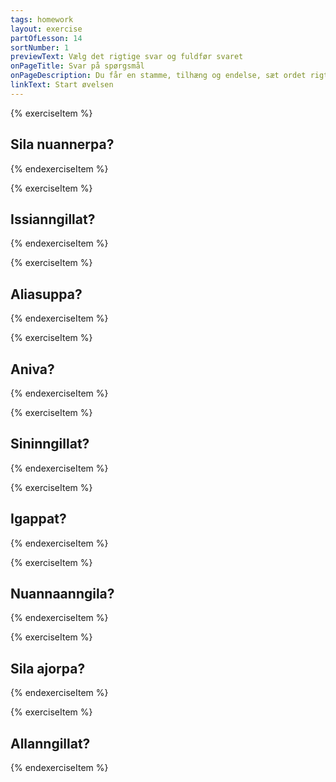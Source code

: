 ```yaml
---
tags: homework
layout: exercise
partOfLesson: 14
sortNumber: 1
previewText: Vælg det rigtige svar og fuldfør svaret
onPageTitle: Svar på spørgsmål
onPageDescription: Du får en stamme, tilhæng og endelse, sæt ordet rigtigt sammen.
linkText: Start øvelsen
---
```


{% exerciseItem %}
<image-illustration data-file="course/sila-nuan.png"></image-illustration>

## Sila nuannerpa?

<multi-input data-radios="true" data-labels="Aap, Naamik" ></multi-input>
<feedback-message data-content="Sila nuannerpa? betyder: Er vejret godt? Man kan svare: Aap, sila nuannerpoq."></feedback-message>
{% endexerciseItem %}

{% exerciseItem %}
<image-illustration data-file="course/mobil-1.png"></image-illustration>

## Issianngillat?

<multi-input data-radios="true" data-labels="Aap, Naamik" ></multi-input>
<feedback-message data-content="Issianngillat? betyder: Sidder de ikke ned? Man kan svare: Aap, issianngillat."></feedback-message>
{% endexerciseItem %}

{% exerciseItem %}
<image-illustration data-file="course/smiley_grin.png"></image-illustration>

## Aliasuppa?

<multi-input data-radios="true" data-labels="Aap, Naamik" ></multi-input>
<feedback-message data-content="Aliasuppa? betyder: Er han ked af det? Man kan svare: Naamik, aliasunngilaq."></feedback-message>
{% endexerciseItem %}

{% exerciseItem %}
<image-illustration data-file="course/iserpoq.png"></image-illustration>

## Aniva?

<multi-input data-radios="true" data-labels="Aap, Naamik" ></multi-input>
<feedback-message data-content="Aniva? betyder: Går han ud? Man kan svare: Naamik, aninngilaq."></feedback-message>
{% endexerciseItem %}

{% exerciseItem %}
<image-illustration data-file="course/dall-e-2023-01-25-16-13-40-simple-drawing-of-a-woman-holding-a-book-while-talking-to-a-man.png"></image-illustration>

## Sininngillat?

<multi-input data-radios="true" data-labels="Aap, Naamik" ></multi-input>
<feedback-message data-content="Sininngillat? betyder: Sover de ikke? Man kan svare: Aap, sininngillat."></feedback-message>
{% endexerciseItem %}

{% exerciseItem %}
<image-illustration data-file="course/2.png"></image-illustration>

## Igappat?

<multi-input data-radios="true" data-labels="Aap, Naamik" ></multi-input>
<feedback-message data-content="Igappat? betyder: Laver de mad? Man kan svare: Naamik, iganngillat."></feedback-message>
{% endexerciseItem %}

{% exerciseItem %}
<image-illustration data-file="course/smiley_crying.png"></image-illustration>

## Nuannaanngila?

<multi-input data-radios="true" data-labels="Aap, Naamik" ></multi-input>
<feedback-message data-content="Nuannaanngila? betyder: Er han ikke glad? Man kan svare: Aap, nuannaanngilaq."></feedback-message>
{% endexerciseItem %}

{% exerciseItem %}
<image-illustration data-file="course/Sila-ajoq.png"></image-illustration>

## Sila ajorpa?

<multi-input data-radios="true" data-labels="Aap, Naamik" ></multi-input>
<feedback-message data-content="Sila ajorpa? betyder: Er vejret dårligt? Man kan svare: Aap, sila ajorpoq."></feedback-message>
{% endexerciseItem %}

{% exerciseItem %}
<image-illustration data-file="course/3.png"></image-illustration>

## Allanngillat?

<multi-input data-radios="true" data-labels="Aap, Naamik" ></multi-input>
<feedback-message data-content="Allanngillat? betyder: Skriver de ikke? Man kan svare: Aap, allanngillat."></feedback-message>
{% endexerciseItem %}

